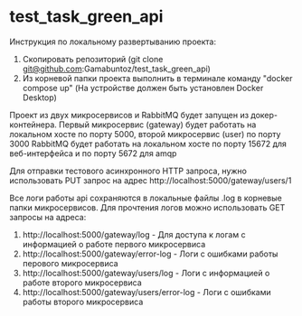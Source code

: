 # test_task_green_api

Инструкция по локальному развертыванию проекта:

1. Скопировать репозиторий (git clone git@github.com:Gamabuntoz/test_task_green_api)
2. Из корневой папки проекта выполнить в терминале команду "docker compose up" (На устройстве должен быть установлен Docker Desktop)

Проект из двух микросервисов и RabbitMQ будет запущен из докер-контейнера.
Первый микросервис (gateway) будет работать на локальном хосте по порту 5000, второй микросервис (user) по порту 3000
RabbitMQ будет работать на локальном хосте по порту 15672 для веб-интерфейса и по порту 5672 для amqp


Для отправки тестового асинхронного HTTP запроса, нужно использовать PUT запрос на адрес http://localhost:5000/gateway/users/1

Все логи работы api сохраняются в локальные файлы .log в корневые папки микросервисов.
Для прочтения логов можно использовать GET запросы на адреса:
1. http://localhost:5000/gateway/log - Для доступа к логам с информацией о работе первого микросервиса
2. http://localhost:5000/gateway/error-log - Логи с ошибками работы перового микросервиса
3. http://localhost:5000/gateway/users/log - Логи с информацией о работе второго микросервиса
4. http://localhost:5000/gateway/users/error-log - Логи с ошибками работы второго микросервиса
